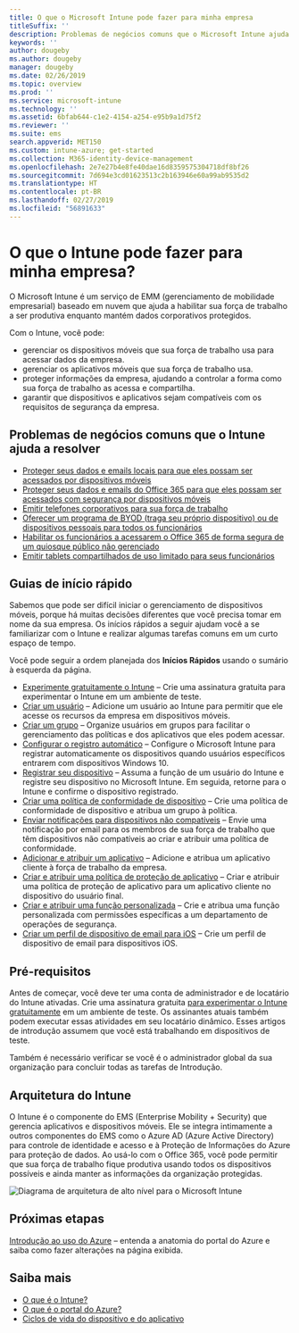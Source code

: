 ```yaml
---
title: O que o Microsoft Intune pode fazer para minha empresa
titleSuffix: ''
description: Problemas de negócios comuns que o Microsoft Intune ajuda a resolver.
keywords: ''
author: dougeby
ms.author: dougeby
manager: dougeby
ms.date: 02/26/2019
ms.topic: overview
ms.prod: ''
ms.service: microsoft-intune
ms.technology: ''
ms.assetid: 6bfab644-c1e2-4154-a254-e95b9a1d75f2
ms.reviewer: ''
ms.suite: ems
search.appverid: MET150
ms.custom: intune-azure; get-started
ms.collection: M365-identity-device-management
ms.openlocfilehash: 2e7e27b4e8fe40dae16d8359575304718df8bf26
ms.sourcegitcommit: 7d694e3cd01623513c2b163946e60a99ab9535d2
ms.translationtype: HT
ms.contentlocale: pt-BR
ms.lasthandoff: 02/27/2019
ms.locfileid: "56891633"
---
```

# <a name="what-can-intune-do-for-my-company"></a>O que o Intune pode fazer para minha empresa?
O Microsoft Intune é um serviço de EMM (gerenciamento de mobilidade empresarial) baseado em nuvem que ajuda a habilitar sua força de trabalho a ser produtiva enquanto mantém dados corporativos protegidos.

Com o Intune, você pode:

- gerenciar os dispositivos móveis que sua força de trabalho usa para acessar dados da empresa.
- gerenciar os aplicativos móveis que sua força de trabalho usa.
- proteger informações da empresa, ajudando a controlar a forma como sua força de trabalho as acessa e compartilha.
- garantir que dispositivos e aplicativos sejam compatíveis com os requisitos de segurança da empresa.

## <a name="common-business-problems-that-intune-helps-solve"></a>Problemas de negócios comuns que o Intune ajuda a resolver

* [Proteger seus dados e emails locais para que eles possam ser acessados por dispositivos móveis](common-scenarios.md#protecting-your-on-premises-email-and-data-so-it-can-be-safely-accessed-by-mobile-devices)
* [Proteger seus dados e emails do Office 365 para que eles possam ser acessados com segurança por dispositivos móveis](common-scenarios.md#protecting-your-office-365-email-and-data-so-it-can-be-safely-accessed-by-mobile-devices)
* [Emitir telefones corporativos para sua força de trabalho](common-scenarios.md#issue-corporate-owned-phones-to-your-employees)
* [Oferecer um programa de BYOD (traga seu próprio dispositivo) ou de dispositivos pessoais para todos os funcionários](common-scenarios.md#offer-a-bring-your-own-device-program-to-all-employees)
* [Habilitar os funcionários a acessarem o Office 365 de forma segura de um quiosque público não gerenciado](common-scenarios.md#enable-your-employees-to-securely-access-office-365-from-an-unmanaged-public-kiosk)
* [Emitir tablets compartilhados de uso limitado para seus funcionários](common-scenarios.md#issue-limited-use-shared-tablets-to-your-employees)

## <a name="quickstarts"></a>Guias de início rápido

Sabemos que pode ser difícil iniciar o gerenciamento de dispositivos móveis, porque há muitas decisões diferentes que você precisa tomar em nome da sua empresa. Os inícios rápidos a seguir ajudam você a se familiarizar com o Intune e realizar algumas tarefas comuns em um curto espaço de tempo.

Você pode seguir a ordem planejada dos **Inícios Rápidos** usando o sumário à esquerda da página.

- [Experimente gratuitamente o Intune](free-trial-sign-up.md) – Crie uma assinatura gratuita para experimentar o Intune em um ambiente de teste.    
- [Criar um usuário](quickstart-create-user.md) – Adicione um usuário ao Intune para permitir que ele acesse os recursos da empresa em dispositivos móveis.
- [Criar um grupo](quickstart-create-group.md) – Organize usuários em grupos para facilitar o gerenciamento das políticas e dos aplicativos que eles podem acessar.
- [Configurar o registro automático](quickstart-setup-auto-enrollment.md) – Configure o Microsoft Intune para registrar automaticamente os dispositivos quando usuários específicos entrarem com dispositivos Windows 10.
- [Registrar seu dispositivo](quickstart-enroll-windows-device.md) – Assuma a função de um usuário do Intune e registre seu dispositivo no Microsoft Intune. Em seguida, retorne para o Intune e confirme o dispositivo registrado.
- [Criar uma política de conformidade de dispositivo](quickstart-set-password-length-android.md) – Crie uma política de conformidade de dispositivo e atribua um grupo à política.
- [Enviar notificações para dispositivos não compatíveis](quickstart-send-notification.md) – Envie uma notificação por email para os membros de sua força de trabalho que têm dispositivos não compatíveis ao criar e atribuir uma política de conformidade.
- [Adicionar e atribuir um aplicativo](quickstart-add-assign-app.md) – Adicione e atribua um aplicativo cliente à força de trabalho da empresa.
- [Criar e atribuir uma política de proteção de aplicativo](quickstart-create-assign-app-policy.md) – Criar e atribuir uma política de proteção de aplicativo para um aplicativo cliente no dispositivo do usuário final.
- [Criar e atribuir uma função personalizada](quickstart-create-custom-role.md) – Crie e atribua uma função personalizada com permissões específicas a um departamento de operações de segurança. 
- [Criar um perfil de dispositivo de email para iOS](quickstart-email-profile.md) – Crie um perfil de dispositivo de email para dispositivos iOS.

## <a name="prerequisites"></a>Pré-requisitos

Antes de começar, você deve ter uma conta de administrador e de locatário do Intune ativadas. Crie uma assinatura gratuita [para experimentar o Intune gratuitamente](free-trial-sign-up.md) em um ambiente de teste. Os assinantes atuais também podem executar essas atividades em seu locatário dinâmico. Esses artigos de introdução assumem que você está trabalhando em dispositivos de teste.

Também é necessário verificar se você é o administrador global da sua organização para concluir todas as tarefas de Introdução.

## <a name="intune-architecture"></a>Arquitetura do Intune

O Intune é o componente do EMS (Enterprise Mobility + Security) que gerencia aplicativos e dispositivos móveis. Ele se integra intimamente a outros componentes do EMS como o Azure AD (Azure Active Directory) para controle de identidade e acesso e à Proteção de Informações do Azure para proteção de dados. Ao usá-lo com o Office 365, você pode permitir que sua força de trabalho fique produtiva usando todos os dispositivos possíveis e ainda manter as informações da organização protegidas.

![Diagrama de arquitetura de alto nível para o Microsoft Intune](/intune/media/intunearchitecture.svg)

## <a name="next-steps"></a>Próximas etapas

[Introdução ao uso do Azure](get-started-azure.md) – entenda a anatomia do portal do Azure e saiba como fazer alterações na página exibida.

## <a name="learn-more"></a>Saiba mais

* [O que é o Intune?](introduction-intune.md)
* [O que é o portal do Azure?](what-is-intune.md)
* [Ciclos de vida do dispositivo e do aplicativo](introduction-device-app-lifecycles.md)
